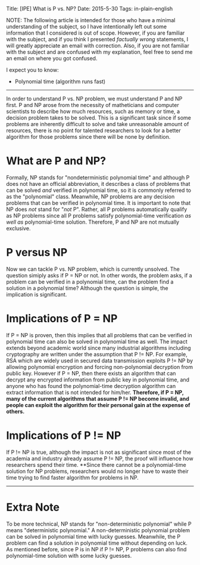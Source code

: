 ﻿Title: [IPE] What is P vs. NP?
Date: 2015-5-30 
Tags: in-plain-english

NOTE: The following article is intended for those who have a minimal understanding
of the subject, so I have intentionally left out some information that I considered
is out of scope. However, if you are familiar with the subject, and if you think
I presented *factually wrong* statements, I will greatly appreciate an email
with correction. Also, if you are not familiar with the subject and are confused
with my explanation, feel free to send me an email on where you got confused.

I expect you to know: 
- Polynomial time (algorithm runs fast)

---


In order to understand P vs. NP problem, we must understand P and NP first. P
and NP arose from the necessity of matheticians and computer scientists to
describe how much resources, such as memory or time, a decision problem takes to
be solved. This is a significant task since if some problems are
inherently difficult to solve and take unreasonable amount of resources, there
is no point for talented researchers to look for a better algorithm for those
problems since there will be none by definition. 

# What are P and NP?
   
Formally, NP stands for "nondeterministic polynomial time" and although P does
not have an official abbreviation, it describes a class of problems that can be
solved *and* verified in polynomial time, so it is commonly referred to as the
"polynomial" class. Meanwhile, NP problems are any decision problems that can be
verified in polynomial time. It is important to note that NP does *not* stand
for "*not* P". Rather, all P problems automatically qualify as NP problems since
all P problems satisfy polynomial-time verification *as well as* polynomial-time
solution. Therefore, P and NP are not mutually exclusive.

# P versus NP

Now we can tackle P vs. NP problem, which is currently unsolved. The question
simiply asks if P = NP or not. In other words, the problem asks, if a
problem can be verified in a polynomial time, can the problem find a solution in
a polynomial time? Although the question is simple, the implication
is significant. 

# Implications of P = NP

If P = NP is proven, then this implies that all problems that can be
verified in polynomial time can also be solved in polynomial time as well. The
impact extends beyond academic world since many industrial algorithms including
cryptography are written under the assumption that P != NP.
For example, RSA which are widely used in secured data transmission exploits P != NP by allowing polynomial encryption and
forcing non-polynomial decryption from public key. However if P = NP, then there exists
an algorithm that can decrypt any encrypted information from public key in
polynomial time, and anyone who has found the polynomial-time decryption
algorithm can extract information that is not intended for him/her. **Therefore,
if P = NP, many of the current algorithms that assume P != NP become invalid,
and people can exploit the algorithm for their personal gain at the expense of
others.**

# Implications of P != NP

If P != NP is true, although the impact is not as significant since most of the
academia and industry already assume P != NP, the proof will influence how
researchers spend their time. **Since there cannot be a polynomial-time solution for NP
problems, researchers would no longer have to waste their time trying to find
faster algorithm for problems in NP.

---

# Extra Note

To be more technical, NP stands for "non-deterministic polynomial" while P
means "deterministic polynomial." A non-deterministic polynomial problem can be
solved in polynomial time with lucky guesses. Meanwhile, the P problem can 
find a solution in polynomial time without depending on luck. As mentioned
before, since P is in NP if P != NP, P problems can also find polynomial-time
solution with some lucky guesses.
